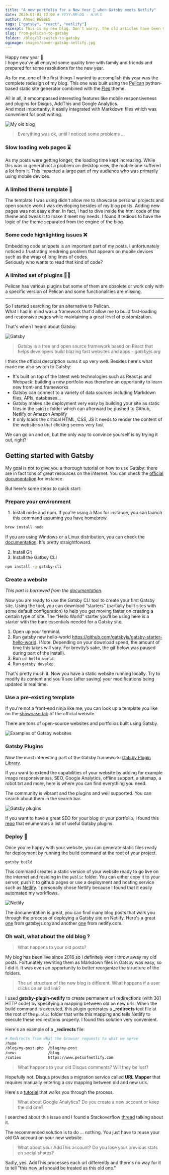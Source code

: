 ```yaml
---
title: "A new portfolio for a New Year 🎉 when Gatsby meets Netlify"
date: 2020-01-01 12:00 # YYYY-MM-DD - H:M:S
author: Ahmed BESBES
tags: ["gatsby", "react", "netlify"]
excerpt: This is my new blog. Don't worry, the old articles have been migrated and new exciting things are coming up soon!
slug: from-pelican-to-gatsby
folder: /blog/12-switch-to-gatsby
ogimage: images/cover-gatsby-netlify.jpg
---
```


Happy new year 🎉 </br>
I hope you've all enjoyed some quality time with family and friends and prepared for some resolutions for the new year.

As for me, one of the first things I wanted to accomplish this year was the complete redesign of my blog. This one was built using the <a target='_blank' href="https://docs.getpelican.com/en/stable/">Pelican</a> python-based static site generator combined with the <a target="_blank" href="https://github.com/alexandrevicenzi/Flex">Flex</a> theme.

All in all, it emcompassed interesting features like mobile responsiveness and plugins for Disqus, AddThis and Google Analytics.</br>
And most importantly, it easily integrated with Markdown files which was convenient for post writing.

![My old blog](./images/screenshot.png)

> Everything was ok, until I noticed some problems ...

### Slow loading web pages ⌛

As my posts were getting longer, the loading time kept increasing. While this was in general not a problem on desktop view, the mobile one suffered a lot from it. This impacted a large part of my audience who was primarily using mobile devices.

### A limited theme template 🤔

The template I was using didn't allow me to showcase personal projects and open source work I was developing besides of my blog posts. Adding new pages was not easy either. In fact, I had to dive inside the html code of the theme and tweak it to make it meet my needs. I found it tedious to have the logic of the theme separated from the engine of the blog.

### Some code highlighting issues ❌

Embedding code snippets is an important part of my posts. I unfortunately noticed a frustrating rendreing problem that appears on mobile devices such as the wrap of long lines of codes. </br> Seriously who wants to read that kind of code? 

### A limited set of plugins 🤷‍♂️

Pelican has various plugins but some of them are obsolete or work only with a specific version of Pelican and some functionalities are missing.

---

So I started searching for an alternative to Pelican. </br>
What I had in mind  was a framework that'd allow me to build fast-loading and responsive pages while maintaining a great level of customization.

That's when I heard about Gatsby:

![Gatsby](./images/gatsby.svg)

> Gatsby is a free and open source framework based on React that helps developers build blazing fast websites and apps - *gatsbyjs.org*

I think the official description sums it up very well. Besides here's what made me also switch to Gatsby:

- It's built on top of the latest web technologies such as React.js and Webpack: building a new portfolio was therefore an opportunity to learn new front-end frameworks
- Gatsby can connect to a variety of data sources including Markdown files, APIs, databases...
- Gatsby makes site deployment very easy by building your site as static files in the `public` folder which can afterward be pushed to Github, Netlify or Amazon Amplify
- It only loads the critical HTML, CSS, JS it needs to render the content of the website so that clicking seems very fast

We can go on and on, but the only way to convince yourself is by trying it out, right?


## Getting started with Gatsby

My goal is not to give you a thorough tutorial on how to use Gatsby: there are in fact tons of great resources on the internet. You can check the <a target="_blank" href="https://www.gatsbyjs.org/docs/">official documentation</a> for instance.

But here's some steps to quick start:

### Prepare your environment

1. Install node and npm. If you're using a Mac for instance, you can launch this command assuming you have homebrew.

```bash
brew install node
```

If you are using Windows or a Linux distribution, you can check the <a href="https://www.gatsbyjs.org/tutorial/part-zero/#-install-nodejs-and-npm" target="_blank" >documentation</a>. It's pretty straightfoward. 

2. Install Git
3. Install the Gatbsy CLI

```bash
npm install -g gatsby-cli
```

### Create a website

*This part is borrowed from the <a target="_blank" href="https://www.gatsbyjs.org/tutorial/part-zero/#create-a-gatsby-site">documentation</a>.*

Now you are ready to use the Gatsby CLI tool to create your first Gatsby site. Using the tool, you can download “starters” (partially built sites with some default configuration) to help you get moving faster on creating a certain type of site. The “Hello World” starter you’ll be using here is a starter with the bare essentials needed for a Gatsby site.

1. Open up your terminal.
2. Run gatsby new hello-world https://github.com/gatsbyjs/gatsby-starter-hello-world. (Note: Depending on your download speed, the amount of time this takes will vary. For brevity’s sake, the gif below was paused during part of the install).
3. Run `cd hello-world`.
4. Run `gatsby develop`.

That's pretty much it. Now you have a static website running locally. Try to modify its content and you'll see (after saving) your modifications being updated in real time.

### Use a pre-existing template

If you're not a front-end ninja like me, you can look up a template you like on the <a target="_blank" href="https://www.gatsbyjs.org/showcase/">showcase tab</a> of the official website.

There are tons of open-source websites and portfolios built using Gatsby.

![Examples of Gatsby websites](./images/showcases.png)

### Gatsby Plugins

Now the most interesting part of the Gatsby framework: <a target="_blank" href="https://www.gatsbyjs.org/plugins/">Gatsby Plugin Library</a>.

If you want to extend the capabilities of your website by adding for example image responsiveness, SEO, Google Analytics, offline support, a sitemap, a robot.txt and more, here is where you can find everything you need.

The community is vibrant and the plugins and well supported. You can search about them in the search bar.

![Gatsby plugins](./images/plugins.png)

If you want to have a great SEO for your blog or your portfolio, I found this <a target="_blank" href="https://github.com/garrynsk/gatsby-seo-starter">repo</a> that enumerates a list of useful Gatsby plugins.

### Deploy 🚀

Once you're happy with your website, you can generate static files ready for deployment by running the build command at the root of your project.

```shell
gatsby build
```
This command creates a static version of your website ready to go live on the internet and residing in the `public` folder. You can either copy it to your server, push it to github pages or use a deployment and hosting service such as <a target="_blank" href="https://www.netlify.com/">Netlify</a>. I personally chose Netlify because I found that it easily automated my workflows.

![Netlify](./images/netlify.png)

The documentation is great, you can find many blog posts that walk you through the process of deploying a Gatsby site on Netlify. Here's a great <a target="_blank" href="https://www.gatsbyjs.org/docs/deploying-to-netlify/">one</a> from gatsbyjs.org and another <a target="_blank" href="https://www.netlify.com/blog/2016/02/24/a-step-by-step-guide-gatsby-on-netlify/">one</a> from netlify.com.


### Oh wait, what about the old blog ?

> What happens to your old posts?

My blog has been live since 2016 so I definitely won't throw away my old posts. Fortunately rewriting them as Markdown files in Gatsby was easy, so I did it. It was even an opportunity to better reorganize the structure of the folders.

> The url structure of the new blog is different. What happens if a user clicks on an old link?

I used **gatsby-plugin-netlify** to create permanent url redirections (with 301 HTTP code) by specifying a mapping between old an new urls. When the build command is executed, this plugin generates a **_redirects** text file at the root of the `public` folder that write this mapping and tells Netlify to execute these redirections properly. I found this solution very convenient.

Here's an example of a **_redirects** file:

```sh
# Redirects from what the browser requests to what we serve
/home              /
/blog/my-post.php  /blog/my-post
/news              /blog
/cuties            https://www.petsofnetlify.com
```

> What happens to your old Disqus comments? Will they be lost?

Hopefully not. Disqus provides a migration service called **URL Mapper** that requires manually entering a csv mapping between old and new urls.

Here's a <a target="_blank" href="https://help.disqus.com/en/articles/1717129-url-mapper">tutorial</a> that walks you through the process.


> What about Google Analytics? Do you create a new account or keep the old one?

I searched about this issue and I found a Stackoverflow <a target="_blank" href="https://stackoverflow.com/questions/21351113/how-to-keep-stats-of-changed-urls-structure-in-google-analytics">thread</a> talking about it.

The recommended solution is to do ... nothing. You just have to reuse your old GA account on your new website.

> What about your AddThis account? Do you lose your previous stats on social shares?

Sadly, yes. AddThis processes each url differently and there's no way for it to tell "this new url should be treated as this old one."

